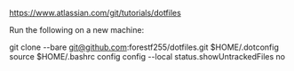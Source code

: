 https://www.atlassian.com/git/tutorials/dotfiles

Run the following on a new machine:

git clone --bare git@github.com:forestf255/dotfiles.git $HOME/.dotconfig
source $HOME/.bashrc
config config --local status.showUntrackedFiles no
